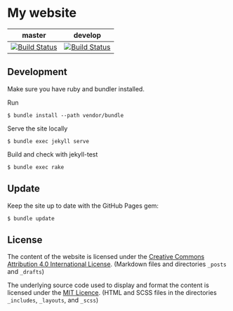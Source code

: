 # My website

| master | develop |
|--------|---------|
| [![Build Status](https://travis-ci.org/HedgehogCode/b-wilhelm.de.svg?branch=master)](https://travis-ci.org/HedgehogCode/b-wilhelm.de) | [![Build Status](https://travis-ci.org/HedgehogCode/b-wilhelm.de.svg?branch=develop)](https://travis-ci.org/HedgehogCode/b-wilhelm.de) |

## Development

Make sure you have ruby and bundler installed.

Run
```
$ bundle install --path vendor/bundle
```

Serve the site locally
```
$ bundle exec jekyll serve
```

Build and check with jekyll-test
```
$ bundle exec rake
```

## Update

Keep the site up to date with the GitHub Pages gem:
```
$ bundle update
```

## License

The content of the website is licensed under the [Creative Commons Attribution 4.0 International License](http://creativecommons.org/licenses/by/4.0/). (Markdown files and directories `_posts` and `_drafts`)

 The underlying source code used to display and format the content is licensed under the [MIT Licence](http://opensource.org/licenses/mit-license.php). (HTML and SCSS files in the directories `_includes`, `_layouts`, and `_scss`)

